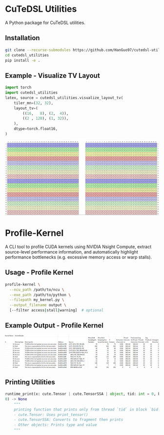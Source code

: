 # CuTeDSL Utilities

A Python package for CuTeDSL utilities.

## Installation

```bash
git clone --recurse-submodules https://github.com/HanGuo97/cutedsl-utilities
cd cutedsl_utilities
pip install -e .
```

## Example - Visualize TV Layout

```python
import torch
import cutedsl_utilities
latex, source = cutedsl_utilities.visualize_layout_tv(
    tiler_mn=(32, 32),
    layout_tv=(
        ((16,   8), (2,  4)),
        ((2 , 128), (1, 32)),
    ),
    dtype=torch.float16,
)
```
![Example](images/layout-tv-example.png)


# Profile-Kernel

A CLI tool to profile CUDA kernels using NVIDIA Nsight Compute, extract source-level performance information, and automatically highlight performance bottlenecks (e.g. excessive memory access or warp stalls).

## Usage - Profile Kernel

```bash
profile-kernel \
  --ncu_path /path/to/ncu \
  --exe_path /path/to/python \
  --filepath my_kernel.py \
  --output_filename output \
  [--filter access|stall|warning]  # optional
```

## Example Output - Profile Kernel

![Example](images/sample_profile.png)

## Printing Utilities
```python
runtime_print(x: cute.Tensor | cute.TensorSSA | object, tid: int = 0, bid: int = 
0) -> None
    """
    printing function that prints only from thread `tid` in block `bid` and handles different object types:
    - cute.Tensor: Uses print_tensor()
    - cute.TensorSSA: Converts to fragment then prints
    - Other objects: Prints type and value
    """
```